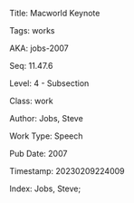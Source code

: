 Title:  Macworld Keynote

Tags:   works

AKA:    jobs-2007

Seq:    11.47.6

Level:  4 - Subsection

Class:  work

Author: Jobs, Steve

Work Type: Speech

Pub Date: 2007

Timestamp: 20230209224009

Index:  Jobs, Steve; 
